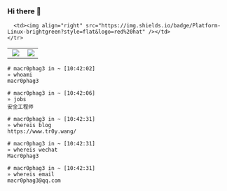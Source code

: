 ### Hi there 👋

<table>
  <tbody>
    <tr>
      <td><img align="right" style="display:block" src="https://github-readme-stats.vercel.app/api?username=Macr0phag3&show_icons=true&icon_color=CE1D2D&text_color=718096&bg_color=ffffff&hide_title=true"></td>
      <td><img align="right" src="https://img.shields.io/badge/Language-Python-brightgreen?style=flat&logo=c%2b%2b" /></td>

      <td><img align="right" src="https://img.shields.io/badge/Platform-Linux-brightgreen?style=flat&logo=red%20hat" /></td>
    </tr>
  <tbody>
</table>


```
# macr0phag3 in ~ [10:42:02]
» whoami
macr0phag3

# macr0phag3 in ~ [10:42:06]
» jobs
安全工程师

# macr0phag3 in ~ [10:42:31]
» whereis blog
https://www.tr0y.wang/

# macr0phag3 in ~ [10:42:31]
» whereis wechat
Macr0phag3

# macr0phag3 in ~ [10:42:31]
» whereis email
macr0phag3@qq.com

```
